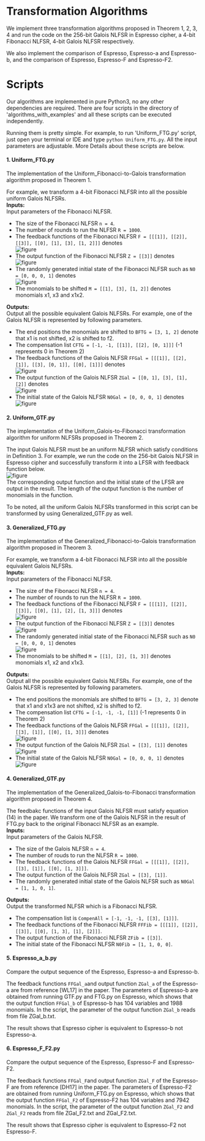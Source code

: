 # Transformation Algorithms
We implement three transformation algorithms proposed in Theorem 1, 2, 3, 4
and run the code on the 256-bit Galois NLFSR in Espresso cipher, a 4-bit Fibonacci 
NLFSR, 4-bit Galois NLFSR respectively.

We also implement the comparison of Espresso, Espresso-a and Espresso-b, and the 
comparison of Espresso, Espresso-F and Espresso-F2.

# Scripts
Our algorithms are implemented in pure Python3, no any other
dependencies are required. There are four scripts in the directory
of 'algorithms_with_examples' and all these scripts can be executed independently.

Running them is pretty simple. For example, to run 'Uniform_FTG.py' script, just
open your terminal or IDE and type `python Uniform_FTG.py`. All the input
parameters are adjustable. More Details about these scripts are below.

#### 1. Uniform_FTG.py
The implementation of the Uniform_Fibonacci-to-Galois transformation algorithm
proposed in Theorem 1. <br>

For example, we transform a 4-bit Fibonacci NLFSR into all the possible
uniform Galois NLFSRs. <br>
**Inputs:** <br>
Input parameters of the Fibonacci NLFSR. <br>
* The size of the Fibonacci NLFSR `n = 4`.
* The number of rounds to run the NLFSR `R = 1000`.
* The feedback functions of the Fibonacci NLFSR
`F = [[[1]], [[2]], [[3]], [[0], [1], [3], [1, 2]]]` denotes <br>
![figure](figures/fig_8.png) <br>
* The output function of the Fibonacci NLFSR `Z = [[3]]` denotes <br>
![figure](figures/fig_9.png) <br>
* The randomly generated initial state of the Fibonacci NLFSR such as
`N0 = [0, 0, 0, 1]` denotes <br>
![figure](figures/fig_3.png) <br>
* The monomials to be shifted `M = [[1], [3], [1, 2]]` denotes monomials
x1, x3 and x1x2.

**Outputs:** <br>
Output all the possible equivalent Galois NLFSRs. For example, one of
the Galois NLFSR is represented by following parameters. <br>
* The end positions the monomials are shifted to `BFTG = [3, 1, 2]`
denote that x1 is not shifted, x2 is shifted to f2. <br>
* The compensation list `CFTG = [-1, -1, [[1]], [[2], [0, 1]]]` (-1 represents 0 in Theorem 2) <br>
* The feedback functions of the Galois NLFSR
`FFGal = [[[1]], [[2], [1]], [[3], [0, 1]], [[0], [1]]]` denotes <br>
![figure](figures/fig_10.png) <br>
* The output function of the Galois NLFSR `ZGal = [[0, 1], [3], [1], [2]]` denotes <br>
![figure](figures/fig_11.png) <br>
* The initial state of the Galois NLFSR `N0Gal = [0, 0, 0, 1]` denotes <br>
![figure](figures/fig_6.png)

#### 2. Uniform_GTF.py
The implementation of the Uniform_Galois-to-Fibonacci transformation algorithm
for uniform NLFSRs proposed in Theorem 2. <br>

The input Galois NLFSR must be an uniform NLFSR which satisfy conditions
in Definition 3.
For example, we run the code on the 256-bit Galois NLFSR
in Espresso cipher and successfully transform it into a LFSR with feedback
function below. <br>
![figure](figures/fig_7.png) <br>
The corresponding output function and the initial state of the LFSR
are output in the result. The length of the output function is the
number of monomials in the function.  <br>

To be noted, all the uniform Galois NLFSRs transformed in this script
can be transformed by using Generalized_GTF.py as well. <br>

#### 3. Generalized_FTG.py
The implementation of the Generalized_Fibonacci-to-Galois transformation algorithm
proposed in Theorem 3. <br>

For example, we transform a 4-bit Fibonacci NLFSR into all the possible
equivalent Galois NLFSRs. <br>
**Inputs:** <br>
Input parameters of the Fibonacci NLFSR. <br>
* The size of the Fibonacci NLFSR `n = 4`.
* The number of rounds to run the NLFSR `R = 1000`.
* The feedback functions of the Fibonacci NLFSR
`F = [[[1]], [[2]], [[3]], [[0], [1], [2], [1, 3]]]` denotes <br>
![figure](figures/fig_1.png) <br>
* The output function of the Fibonacci NLFSR `Z = [[3]]` denotes <br>
![figure](figures/fig_2.png) <br>
* The randomly generated initial state of the Fibonacci NLFSR such as
`N0 = [0, 0, 0, 1]` denotes <br>
![figure](figures/fig_3.png) <br>
* The monomials to be shifted `M = [[1], [2], [1, 3]]` denotes monomials
x1, x2 and x1x3.

**Outputs:** <br>
Output all the possible equivalent Galois NLFSRs. For example, one of
the Galois NLFSR is represented by following parameters. <br>
* The end positions the monomials are shifted to `BFTG = [3, 2, 3]`
denote that x1 and x1x3 are not shifted, x2 is shifted to f2. <br>
* The compensation list `CFTG = [-1, -1, -1, [1]]` (-1 represents 0 in Theorem 2) <br>
* The feedback functions of the Galois NLFSR
`FFGal = [[[1]], [[2]], [[3], [1]], [[0], [1, 3]]]` denotes <br>
![figure](figures/fig_4.png) <br>
* The output function of the Galois NLFSR `ZGal = [[3], [1]]` denotes <br>
![figure](figures/fig_5.png) <br>
* The initial state of the Galois NLFSR `N0Gal = [0, 0, 0, 1]` denotes <br>
![figure](figures/fig_6.png)

#### 4. Generalized_GTF.py
The implementation of the Generalized_Galois-to-Fibonacci transformation algorithm
proposed in Theorem 4. <br>

The feedbakc functions of the input Galois NLFSR must satisfy
equation (14) in the paper. We transform one of the Galois NLFSR in
the result of FTG.py back to the original Fibonacci NLFSR as an example. <br>
**Inputs:** <br>
Input parameters of the Galois NLFSR. <br>
* The size of the Galois NLFSR `n = 4`.
* The number of rouds to run the NLFSR `R = 1000`.
* The feedback functions of the Galois NLFSR
`FFGal = [[[1]], [[2]], [[3], [1]], [[0], [1, 3]]]`.
* The output function of the Galois NLFSR `ZGal = [[3], [1]]`.
* The randomly generated initial state of the Galois NLFSR such as
`N0Gal = [1, 1, 0, 1]`.

**Outputs:** <br>
Output the transformed NLFSR which is a Fibonacci NLFSR. <br>
* The compensation list is `CompenAll = [-1, -1, -1, [[3], [1]]]`. <br>
* The feedback functions of the Fibonacci NLFSR
`FFFib = [[[1]], [[2]], [[3]], [[0], [1, 3], [1], [2]]]`. <br>
* The output function of the Fibonacci NLFSR `ZFib = [[3]]`. <br>
* The initial state of the Fibonacci NLFSR `N0Fib = [1, 1, 0, 0]`. <br>
        
#### 5. Espresso_a_b.py
Compare the output sequence of the Espresso, Espresso-a and Espresso-b. <br> 

The feedback functions `FFGal_a`and output function `ZGal_a` of the Espresso-a
are from reference [WL17] in the paper.
The parameters of Espresso-b are obtained from running GTF.py and FTG.py on
Espresso, which shows that the output function `FFGal_b` of Espresso-b has 104
variables and 1988 monomials. In the script, the parameter of the output
function `ZGal_b` reads from file ZGal_b.txt.<br>

The result shows that Espresso cipher is equivalent to Espresso-b not Espresso-a.<br>

#### 6. Espresso_F_F2.py
Compare the output sequence of the Espresso, Espresso-F and Espresso-F2. <br> 

The feedback functions `FFGal_F`and output function `ZGal_F` of the Espresso-F
are from reference [DH17] in the paper.
The parameters of Espresso-F2 are obtained from running Uniform_FTG.py on
Espresso, which shows that the output function `FFGal_F2` of Espresso-F2 has 104
variables and 7942 monomials. In the script, the parameter of the output
function `ZGal_F2` and `ZGal_F2` reads from file ZGal_F2.txt and ZGal_F2.txt.<br>

The result shows that Espresso cipher is equivalent to Espresso-F2 not Espresso-F.<br>
